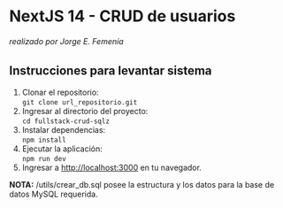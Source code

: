 # NextJS 14 - CRUD de usuarios
###### realizado por Jorge E. Femenía

## Instrucciones para levantar sistema

1. Clonar el repositorio:  
`git clone url_repositorio.git`  
2. Ingresar al directorio del proyecto:  
`cd fullstack-crud-sqlz`  
3. Instalar dependencias:  
`npm install`  
4. Ejecutar la aplicación:  
`npm run dev`
5. Ingresar a [http://localhost:3000](http://localhost:3000) en tu navegador.

**NOTA:** /utils/crear_db.sql posee la estructura y los datos para la base de datos MySQL requerida.